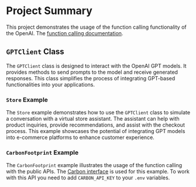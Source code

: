 # Project Summary

This project demonstrates the usage of the function calling functionality of the OpenAI. The [function calling documentation](https://platform.openai.com/docs/guides/function-calling).

## `GPTClient` Class

The `GPTClient` class is designed to interact with the OpenAI GPT models. It provides methods to send prompts to the model and receive generated responses. This class simplifies the process of integrating GPT-based functionalities into your applications.

### `Store` Example

The `Store` example demonstrates how to use the `GPTClient` class to simulate a conversation with a virtual store assistant. The assistant can help with product inquiries, provide recommendations, and assist with the checkout process. This example showcases the potential of integrating GPT models into e-commerce platforms to enhance customer experience.

### `CarbonFootprint` Example

The `CarbonFootprint` example illustrates the usage of the function calling with the public APIs. The [Carbon interface](https://docs.carboninterface.com/#/) is used for this example. To work with this API you need to add `CARBON_API_KEY` to your `.env` variables.